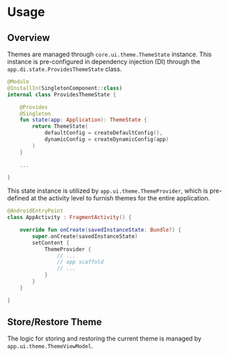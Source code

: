 # Usage

## Overview

Themes are managed through `core.ui.theme.ThemeState` instance.
This instance is pre-configured in dependency injection (DI) through the `app.di.state.ProvidesThemeState` class.

```kotlin
@Module
@InstallIn(SingletonComponent::class)
internal class ProvidesThemeState {

    @Provides
    @Singleton
    fun state(app: Application): ThemeState {
        return ThemeState(
            defaultConfig = createDefaultConfig(),
            dynamicConfig = createDynamicConfig(app)
        )
    }
    
    ...

}
```

This state instance is utilized by `app.ui.theme.ThemeProvider`, which is pre-defined at the activity level to furnish themes for the entire application.

```kotlin
@AndroidEntryPoint
class AppActivity : FragmentActivity() {

    override fun onCreate(savedInstanceState: Bundle?) {
        super.onCreate(savedInstanceState)
        setContent {
            ThemeProvider {
                // ...
                // app scaffold
                // ...
            }
        }
    }

}
```

## Store/Restore Theme

The logic for storing and restoring the current theme is managed by `app.ui.theme.ThemeViewModel`.
